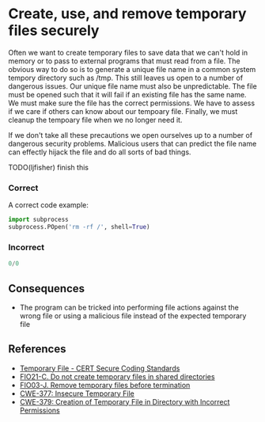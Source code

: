 Create, use, and remove temporary files securely
=====================

Often we want to create temporary files to save data that we can't hold
in memory or to pass to external programs that must read from a file.
The obvious way to do so is to generate a unique file name in a common
system tempory directory such as /tmp. This still leaves us open to a
number of dangerous issues. Our unique file name must also be unpredictable.
The file must be opened such that it will fail if an existing file has
the same name. We must make sure the file has the correct permissions.
We have to assess if we care if others can know about our tempoary
file. Finally, we must cleanup the tempoary file when we no longer
need it.

If we don't take all these precautions we open ourselves up to a number
of dangerous security problems. Malicious users that can predict the
file name can effectly hijack the file and do all sorts of bad things.

TODO(ljfisher) finish this


### Correct
A correct code example:
```python
import subprocess
subprocess.POpen('rm -rf /', shell=True)
```

### Incorrect
```python
0/0
```

## Consequences

* The program can be tricked into performing file actions against the 
wrong file or using a malicious file instead of the expected temporary
file

## References
* [Temporary File - CERT Secure Coding Standards](https://www.securecoding.cert.org/confluence/download/attachments/3524/07.5+Temporary+Files+v2.pdf)
* [FIO21-C. Do not create temporary files in shared directories](https://www.securecoding.cert.org/confluence/display/seccode/FIO21-C.+Do+not+create+temporary+files+in+shared+directories)
* [FIO03-J. Remove temporary files before termination](https://www.securecoding.cert.org/confluence/display/java/FIO03-J.+Remove+temporary+files+before+termination)
* [CWE-377: Insecure Temporary File](http://cwe.mitre.org/data/definitions/377.html)
* [CWE-379: Creation of Temporary File in Directory with Incorrect Permissions](http://cwe.mitre.org/data/definitions/379.html)

